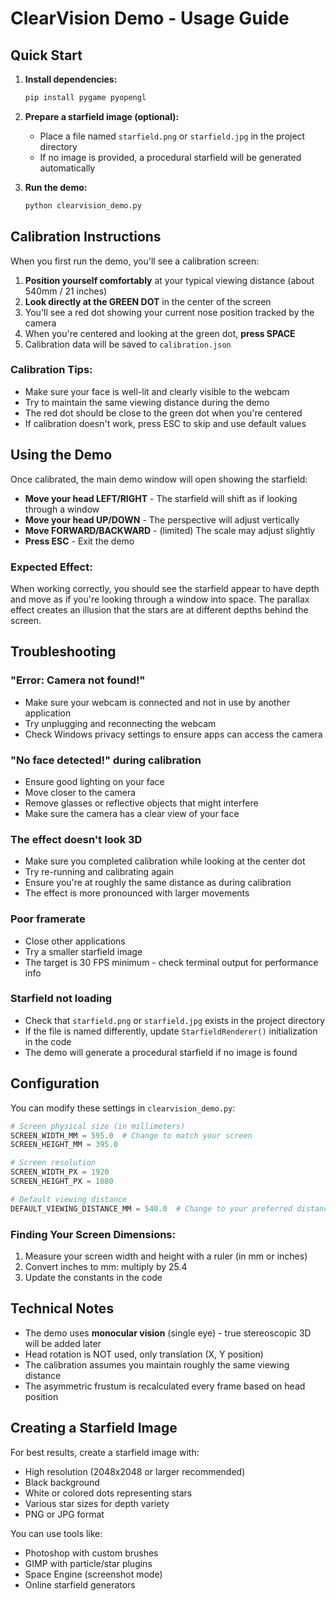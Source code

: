 # ClearVision Demo - Usage Guide

## Quick Start

1. **Install dependencies:**
   ```bash
   pip install pygame pyopengl
   ```

2. **Prepare a starfield image (optional):**
   - Place a file named `starfield.png` or `starfield.jpg` in the project directory
   - If no image is provided, a procedural starfield will be generated automatically

3. **Run the demo:**
   ```bash
   python clearvision_demo.py
   ```

## Calibration Instructions

When you first run the demo, you'll see a calibration screen:

1. **Position yourself comfortably** at your typical viewing distance (about 540mm / 21 inches)
2. **Look directly at the GREEN DOT** in the center of the screen
3. You'll see a red dot showing your current nose position tracked by the camera
4. When you're centered and looking at the green dot, **press SPACE**
5. Calibration data will be saved to `calibration.json`

### Calibration Tips:
- Make sure your face is well-lit and clearly visible to the webcam
- Try to maintain the same viewing distance during the demo
- The red dot should be close to the green dot when you're centered
- If calibration doesn't work, press ESC to skip and use default values

## Using the Demo

Once calibrated, the main demo window will open showing the starfield:

- **Move your head LEFT/RIGHT** - The starfield will shift as if looking through a window
- **Move your head UP/DOWN** - The perspective will adjust vertically
- **Move FORWARD/BACKWARD** - (limited) The scale may adjust slightly
- **Press ESC** - Exit the demo

### Expected Effect:

When working correctly, you should see the starfield appear to have depth and move as if you're looking through a window into space. The parallax effect creates an illusion that the stars are at different depths behind the screen.

## Troubleshooting

### "Error: Camera not found!"
- Make sure your webcam is connected and not in use by another application
- Try unplugging and reconnecting the webcam
- Check Windows privacy settings to ensure apps can access the camera

### "No face detected!" during calibration
- Ensure good lighting on your face
- Move closer to the camera
- Remove glasses or reflective objects that might interfere
- Make sure the camera has a clear view of your face

### The effect doesn't look 3D
- Make sure you completed calibration while looking at the center dot
- Try re-running and calibrating again
- Ensure you're at roughly the same distance as during calibration
- The effect is more pronounced with larger movements

### Poor framerate
- Close other applications
- Try a smaller starfield image
- The target is 30 FPS minimum - check terminal output for performance info

### Starfield not loading
- Check that `starfield.png` or `starfield.jpg` exists in the project directory
- If the file is named differently, update `StarfieldRenderer()` initialization in the code
- The demo will generate a procedural starfield if no image is found

## Configuration

You can modify these settings in `clearvision_demo.py`:

```python
# Screen physical size (in millimeters)
SCREEN_WIDTH_MM = 595.0  # Change to match your screen
SCREEN_HEIGHT_MM = 395.0

# Screen resolution
SCREEN_WIDTH_PX = 1920
SCREEN_HEIGHT_PX = 1080

# Default viewing distance
DEFAULT_VIEWING_DISTANCE_MM = 540.0  # Change to your preferred distance
```

### Finding Your Screen Dimensions:
1. Measure your screen width and height with a ruler (in mm or inches)
2. Convert inches to mm: multiply by 25.4
3. Update the constants in the code

## Technical Notes

- The demo uses **monocular vision** (single eye) - true stereoscopic 3D will be added later
- Head rotation is NOT used, only translation (X, Y position)
- The calibration assumes you maintain roughly the same viewing distance
- The asymmetric frustum is recalculated every frame based on head position

## Creating a Starfield Image

For best results, create a starfield image with:
- High resolution (2048x2048 or larger recommended)
- Black background
- White or colored dots representing stars
- Various star sizes for depth variety
- PNG or JPG format

You can use tools like:
- Photoshop with custom brushes
- GIMP with particle/star plugins
- Space Engine (screenshot mode)
- Online starfield generators

